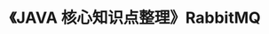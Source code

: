 ---
title: 《JAVA 核心知识点整理》RabbitMQ
tags: 
  - JAVA核心知识点整理
categories:
  - 读书笔记
  - JAVA核心知识点整理
visible: hide
---